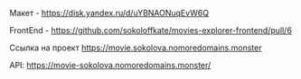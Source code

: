 Макет - https://disk.yandex.ru/d/uYBNAONuqEvW6Q

FrontEnd - https://github.com/sokoloffkate/movies-explorer-frontend/pull/6

Ссылка на проект https://movie.sokolova.nomoredomains.monster

API: https://movie-sokolova.nomoredomains.monster/
